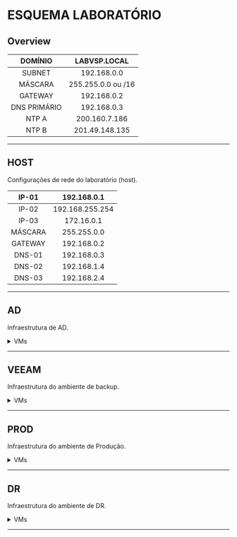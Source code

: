 # ESQUEMA LABORATÓRIO

## Overview

<center>

| DOMÍNIO | LABVSP.LOCAL|
| :---: | :---: |
| SUBNET | 192.168.0.0 |
| MÁSCARA | 255.255.0.0 ou /16 |
| GATEWAY | 192.168.0.2 |
| DNS PRIMÁRIO | 192.168.0.3|
| NTP A | 200.160.7.186 |
| NTP B | 201.49.148.135 |

</center>

---
## HOST
Configurações de rede do laboratório (host).

<center>

| IP-01 | 192.168.0.1 |
| :---: | :---: |
| IP-02 | 192.168.255.254 |
| IP-03 | 172.16.0.1 |
| MÁSCARA | 255.255.0.0|
| GATEWAY | 192.168.0.2 |
| DNS-01 | 192.168.0.3|
| DNS-02 | 192.168.1.4|
| DNS-03 | 192.168.2.4|

</center>

---

## AD
Infraestrutura de AD.

<details>
<summary>VMs</summary>

O ambiente é composto por 3 ADs, sendo o AD primário uma VM diretamente no host, e um AD secundário em cada ambiente, um no ambiente de PROD, e, outro no ambiente de DR.

<details>
<summary>AD01</summary>

AD01 se constitui do AD primário, englobando todo o ambiente.

<center>

| HOSTNAME | AD01 |
| :---: | :---: |
| USUÁRIO | Administrator |
| SENHA | zaq1@WSX |
| SO | WINDOWS SERVER 2019 |
| IP-01 | 192.168.0.3 |
| IP-02 | 172.16.0.3 |
| MÁSCARA | 255.255.0.0|
| GATEWAY | 192.168.0.2 |
| DNS-01 | 192.168.0.3|
| DNS-02 | 192.168.0.2|
| RAM | 2GB |
| vCPU | 1 |
| CORES | 2 |
| DISK | 16GB |
| FQDN | ad01.labvsp.local |

</center>

</details>

---

<details>
<summary>AD02-PROD</summary>

AD02-PROD se constitui do AD secundário localizado no ambiente de PROD.

<center>

| HOSTNAME | AD02 |
| :---: | :---: |
| USUÁRIO | administrator |
| SENHA | zaq1@WSX |
| SO | WINDOWS SERVER 2019 |
| IP-01 | 192.168.1.4 |
| IP-02 | 172.16.1.4 |
| MÁSCARA | 255.255.0.0|
| GATEWAY | 192.168.0.2 |
| DNS-01 | 192.168.1.4|
| DNS-02 | 192.168.0.3|
| RAM | 2GB |
| vCPU | 1 |
| CORES | 2 |
| DISK | 16GB |
| FQDN | ad02.prod.labvsp.local |
| AMBIENTE | PROD |
| HOST | esxi02.prod.labvsp.local |
| DATASTORE | LUN-iSCSI-01 |

</center>

</details>

---

<details>
<summary>AD02-DR</summary>

AD02-DR se constitui do AD secundário localizado no ambiente de DR.

<center>

| HOSTNAME | AD02 |
| :---: | :---: |
| USUÁRIO | administrator |
| SENHA | zaq1@WSX |
| SO | WINDOWS SERVER 2019 |
| IP-01 | 192.168.2.4 |
| IP-02 | 172.16.2.4 |
| MÁSCARA | 255.255.0.0|
| GATEWAY | 192.168.0.2 |
| DNS-01 | 192.168.2.4|
| DNS-02 | 192.168.0.3|
| RAM | 2GB |
| vCPU | 1 |
| CORES | 2 |
| DISK | 16GB |
| FQDN | ad02.dr.labvsp.local |
| AMBIENTE | DR |
| HOST | esxi01.dr.labvsp.local |
| DATASTORE | LUN-iSCSI-01 |

</center>

</details>

---

</details>

---

## VEEAM
Infraestrutura do ambiente de backup.

<details>
<summary>VMs</summary>
O ambiente é composto por 4 vms, sendo:

* 1 Windows Server 2019 - Servidor principal;
* 4 Ubuntu Server  20.04 LTS - Proxys do Veeam.


<details>
<summary>SRV-VEEAM</summary>

<center>

| HOSTNAME | SRV-VEEAM |
| :---: | :---: |
| USUÁRIO | Administrator |
| SENHA | zaq1@WSX |
| SO | WINDOWS SERVER 2019 |
| IP | 192.168.0.10 |
| MÁSCARA | 255.255.0.0|
| GATEWAY | 192.168.0.2 |
| DNS-01 | 192.168.0.3|
| DNS-02 | 192.168.0.2|
| RAM | 8GB |
| vCPU | 1 |
| CORES | 4 |
| DISK-01 | 64GB |
| DISK-02 | 256GB |
| FQDN | srv-veeam.labvsp.local |

</center>

</details>

---

<details>
<summary>PROXY01</summary>

<center>

| HOSTNAME | PROXY01 |
| :---: | :---: |
| USUÁRIO | administrator |
| USUÁRIO | root |
| SENHA | zaq1@WSX |
| SO | UBUNTU SERVER 20.04 LTS |
| IP | 192.168.0.11 |
| MÁSCARA | 255.255.0.0|
| GATEWAY | 192.168.0.2 |
| DNS-01 | 192.168.0.3|
| DNS-02 | 192.168.0.2|
| RAM | 4GB |
| vCPU | 1 |
| CORES | 2 |
| DISK | 16GB |
| FQDN | proxy01.labvsp.local |

</center>

</details>

---

<details>
<summary>PROXY02</summary>

<center>

| HOSTNAME | PROXY02 |
| :---: | :---: |
| USUÁRIO | administrator |
| USUÁRIO | root |
| SENHA | zaq1@WSX |
| SO | UBUNTU SERVER 20.04 LTS |
| IP | 192.168.0.12 |
| MÁSCARA | 255.255.0.0|
| GATEWAY | 192.168.0.2 |
| DNS-01 | 192.168.0.3|
| DNS-02 | 192.168.0.2|
| RAM | 4GB |
| vCPU | 1 |
| CORES | 2 |
| DISK | 16GB |
| FQDN | proxy02.labvsp.local |

</center>

</details>

---

<details>
<summary>PROXY-PROD</summary>

<center>

| HOSTNAME | PROXY-PROD |
| :---: | :---: |
| USUÁRIO | administrator |
| USUÁRIO | root |
| SENHA | zaq1@WSX |
| SO | UBUNTU SERVER 20.04 LTS |
| IP | 192.168.1.30 |
| MÁSCARA | 255.255.0.0|
| GATEWAY | 192.168.0.2 |
| DNS-01 | 192.168.0.3|
| DNS-02 | 192.168.0.2|
| RAM | 4GB |
| vCPU | 1 |
| CORES | 2 |
| DISK | 16GB |
| FQDN | proxy.prod.labvsp.local |
| AMBIENTE | PROD |
| HOST | esxi03.prod.labvsp.local |
| DATASTORE | LUN-iSCSI-02 |

</center>

</details>

---

<details>
<summary>PROXY-DR</summary>

<center>

| HOSTNAME | PROXY-DR |
| :---: | :---: |
| USUÁRIO | administrator |
| USUÁRIO | root |
| SENHA | zaq1@WSX |
| SO | UBUNTU SERVER 20.04 LTS |
| IP | 192.168.2.30 |
| MÁSCARA | 255.255.0.0|
| GATEWAY | 192.168.0.2 |
| DNS-01 | 192.168.0.3|
| DNS-02 | 192.168.0.2|
| RAM | 4GB |
| vCPU | 1 |
| CORES | 2 |
| DISK | 16GB |
| FQDN | proxy.dr.labvsp.local |
| AMBIENTE | DR |
| HOST | esxi02.dr.labvsp.local |
| DATASTORE | LUN-iSCSI-02 |

</center>

</details>

---

</details>

---

## PROD
Infraestrutura do ambiente de Produção.

<details>
<summary>VMs</summary>
O ambiente é composto por 5 vms, sendo:

* 3 vSPHERE ESXi 6.5 - Hosts ESXi;
* 1 vCenter Server 6.5 - Gerenciador dos ambiente;
* 1 VSA 2014 - Storage da HP.

---

<details>
<summary>OVERVIEW</summary>

<center>

| IP | FQDN |
| :---: | :---: |
| 192.168.1.10 | vcenter.prod.labvsp.local |
| 192.168.1.11 | esxi01.prod.labvsp.local |
| 192.168.1.12 | esxi02.prod.labvsp.local |
| 192.168.1.13 | esxi03.prod.labvsp.local |
| 192.168.1.21 | vsa.prod.labvsp.local |

</center>

</details>

---

<details>
<summary>ESXi01</summary>

<center>

| HOSTNAME | esxi01 |
| :---: | :---: |
| USUÁRIO | root |
| SENHA | zaq1@WSX |
| SO | vSPHERE ESXi 6.5 |
| IP | 192.168.1.11 |
| MÁSCARA | 255.255.0.0|
| GATEWAY | 192.168.0.2 |
| DNS-01 | 192.168.0.3|
| DNS-02 | 192.168.1.4|
| SUFIXO DNS | prod.labvsp.local |
| RAM | 16GB |
| vCPU | 2 |
| CORES | 3 |
| DISK | 10GB |
| ADAPTADORES DE REDE | 8 |
| iSCSI | iqn.1998-01.com.vmware:esxi01-2b374409 |
| FQDN | esxi01.prod.labvsp.local |

</center>

### Configuração dos Virutal Swithces:
* **vSwitch0**:
    * Adaptadores:
        * vmnic 0;
        * vmnic 1.
    * Networking:
        * **Management Network**:
            * Tipo: VMKernel;
            * IP: 192.168.1.11;
            * Adaptadores:
                * vmnic 0;
                * vmnic 1.
        * **vMotion**:
            * Tipo: VMKernel;
            * IP: 192.168.111.1;
            * Adaptadores:
                * vmnic 0;
                * vmnic 1;
* **vSwitch1**:
    * Adaptadores:
        * vmnic 2;
        * vmnic 3.
    * Networking:
        * **PROD**:
            * Tipo: VM Port Group;
            * Adaptadores:
                * vmnic 2;
                * vmnic 3.
* **vSwitch2**:
    * Adaptadores:
        * vmnic 4;
        * vmnic 5.
    * Networking:
        * **FT**:
            * Tipo: VMKernel;
            * IP: 192.168.121.1
            * Adaptadores:
                * vmnic 4;
                * vmnic 5.
* **vSwitch3**:
    * Adaptadores:
        * vmnic 6;
        * vmnic 7.
    * Networking:
        * **iSCSI-PORT-A**:
            * Tipo: VMKernel;
            * IP: 172.16.111.1
            * Adaptadores:
                * vmnic 6.
        * **iSCSI-PORT-B**:
            * Tipo: VMKernel;
            * IP: 172.16.111.2;
            * Adaptadores:
                * vmnic 7;

</details>

---

<details>
<summary>ESXi02</summary>

<center>

| HOSTNAME | esxi02 |
| :---: | :---: |
| USUÁRIO | root |
| SENHA | zaq1@WSX |
| SO | vSPHERE ESXi 6.5 |
| IP | 192.168.1.12 |
| MÁSCARA | 255.255.0.0|
| GATEWAY | 192.168.0.2 |
| DNS-01 | 192.168.0.3|
| DNS-02 | 192.168.1.4|
| SUFIXO DNS | prod.labvsp.local |
| RAM | 16GB |
| vCPU | 2 |
| CORES | 3 |
| DISK | 10GB |
| ADAPTADORES DE REDE | 8 |
| iSCSI | iqn.1998-01.com.vmware:esxi02-6cb32662 |
| FQDN | esxi02.prod.labvsp.local |

</center>

### Configuração dos Virutal Swithces:
* **vSwitch0**:
    * Adaptadores:
        * vmnic 0;
        * vmnic 1.
    * Networking:
        * **Management Network**:
            * Tipo: VMKernel;
            * IP: 192.168.1.12;
            * Adaptadores:
                * vmnic 0;
                * vmnic 1.
        * **vMotion**:
            * Tipo: VMKernel;
            * IP: 192.168.112.1;
            * Adaptadores:
                * vmnic 0;
                * vmnic 1;
* **vSwitch1**:
    * Adaptadores:
        * vmnic 2;
        * vmnic 3.
    * Networking:
        * **PROD**:
            * Tipo: VM Port Group;
            * Adaptadores:
                * vmnic 2;
                * vmnic 3.
* **vSwitch2**:
    * Adaptadores:
        * vmnic 4;
        * vmnic 5.
    * Networking:
        * **FT**:
            * Tipo: VMKernel;
            * IP: 192.168.122.1
            * Adaptadores:
                * vmnic 4;
                * vmnic 5.
* **vSwitch3**:
    * Adaptadores:
        * vmnic 6;
        * vmnic 7.
    * Networking:
        * **iSCSI-PORT-A**:
            * Tipo: VMKernel;
            * IP: 172.16.112.1
            * Adaptadores:
                * vmnic 6.
        * **iSCSI-PORT-B**:
            * Tipo: VMKernel;
            * IP: 172.16.112.2;
            * Adaptadores:
                * vmnic 7;

</details>

---

<details>
<summary>ESXi03</summary>

<center>

| HOSTNAME | esxi03 |
| :---: | :---: |
| USUÁRIO | root |
| SENHA | zaq1@WSX |
| SO | vSPHERE ESXi 6.5 |
| IP | 192.168.1.13 |
| MÁSCARA | 255.255.0.0|
| GATEWAY | 192.168.0.2 |
| DNS-01 | 192.168.0.3|
| DNS-02 | 192.168.1.4|
| SUFIXO DNS | prod.labvsp.local |
| RAM | 16GB |
| vCPU | 2 |
| CORES | 3 |
| DISK | 10GB |
| ADAPTADORES DE REDE | 8 |
| iSCSI | iqn.1998-01.com.vmware:esxi03-5ae6058b |
| FQDN | esxi03.prod.labvsp.local |

</center>

### Configuração dos Virutal Swithces:
* **vSwitch0**:
    * Adaptadores:
        * vmnic 0;
        * vmnic 1.
    * Networking:
        * **Management Network**:
            * Tipo: VMKernel;
            * IP: 192.168.1.13;
            * Adaptadores:
                * vmnic 0;
                * vmnic 1.
        * **vMotion**:
            * Tipo: VMKernel;
            * IP: 192.168.113.1;
            * Adaptadores:
                * vmnic 0;
                * vmnic 1;
* **vSwitch1**:
    * Adaptadores:
        * vmnic 2;
        * vmnic 3.
    * Networking:
        * **PROD**:
            * Tipo: VM Port Group;
            * Adaptadores:
                * vmnic 2;
                * vmnic 3.
* **vSwitch2**:
    * Adaptadores:
        * vmnic 4;
        * vmnic 5.
    * Networking:
        * **FT**:
            * Tipo: VMKernel;
            * IP: 192.168.131.1
            * Adaptadores:
                * vmnic 4;
                * vmnic 5.
* **vSwitch3**:
    * Adaptadores:
        * vmnic 6;
        * vmnic 7.
    * Networking:
        * **iSCSI-PORT-A**:
            * Tipo: VMKernel;
            * IP: 172.16.113.1
            * Adaptadores:
                * vmnic 6.
        * **iSCSI-PORT-B**:
            * Tipo: VMKernel;
            * IP: 172.16.113.2;
            * Adaptadores:
                * vmnic 7;

</details>

---

<details>
<summary>vCenter</summary>

<center>

| HOSTNAME | vcenter |
| :---: | :---: |
| USUÁRIO | root |
| USUÁRIO | administrator@vsphere.local |
| SENHA | zaq1@WSX |
| SO | vCenter Server 6.5 |
| IP | 192.168.1.10 |
| MÁSCARA | 16 |
| GATEWAY | 192.168.0.2 |
| DNS-01 | 192.168.0.3|
| DNS-02 | 192.168.1.4|
| SUFIXO DNS | prod.labvsp.local |
| RAM | 10GB |
| vCPU | 2 |
| CORES | 1 |
| DISK | 250GB |
| ADAPTADORES DE REDE | 1 |
| FQDN | vcenter.prod.labvsp.local |

</center>

</details>

---

<details>
<summary>VSA</summary>

<center>

| HOSTNAME | vsa |
| :---: | :---: |
| USUÁRIO | admin |
| SENHA | zaq1@WSX |
| SO | VSA 2014 |
| IP | 192.168.1.21 |
| IP | 172.16.1.21 |
| VIP | 172.16.1.20 |
| MÁSCARA | 255.255.0.0 |
| GATEWAY | 192.168.0.2 |
| SUFIXO DNS | prod.labvsp.local |
| RAM | 4GB |
| vCPU | 1 |
| CORES | 2 |
| DISK-01 | 32GB |
| DISK-01 | 520GB |
| ADAPTADORES DE REDE | 2 |
| FQDN | vsa.prod.labvsp.local |

</center>

</details>

---

</details>

---

## DR
Infraestrutura do ambiente de DR.

<details>
<summary>VMs</summary>
O ambiente é composto por 4 vms, sendo:

* 2 vSPHERE ESXi 6.5 - Hosts ESXi;
* 1 vCenter Server 6.5 - Gerenciador dos ambiente;
* 1 VSA 2014 - Storage da HP.

---

<details>
<summary>OVERVIEW</summary>

<center>

| IP | FQDN |
| :---: | :---: |
| 192.168.2.10 | vcenter.dr.labvsp.local |
| 192.168.2.11 | esxi01.dr.labvsp.local |
| 192.168.2.12 | esxi02.dr.labvsp.local |
| 192.168.2.21 | vsa.dr.labvsp.local |

</center>

</details>

---

<details>
<summary>ESXi01</summary>

<center>

| HOSTNAME | esxi01 |
| :---: | :---: |
| USUÁRIO | root |
| SENHA | zaq1@WSX |
| SO | vSPHERE ESXi 6.5 |
| IP | 192.168.2.11 |
| MÁSCARA | 255.255.0.0|
| GATEWAY | 192.168.0.2 |
| DNS-01 | 192.168.0.3|
| DNS-02 | 192.168.2.4|
| SUFIXO DNS | dr.labvsp.local |
| RAM | 16GB |
| vCPU | 2 |
| CORES | 3 |
| DISK | 10GB |
| ADAPTADORES DE REDE | 8 |
| iSCSI | ?? |
| FQDN | esxi01.dr.labvsp.local |

</center>

### Configuração dos Virutal Swithces:
* **vSwitch0**:
    * Adaptadores:
        * vmnic 0;
        * vmnic 1.
    * Networking:
        * **Management Network**:
            * Tipo: VMKernel;
            * IP: 192.168.2.11;
            * Adaptadores:
                * vmnic 0;
                * vmnic 1.
        * **vMotion**:
            * Tipo: VMKernel;
            * IP: 192.168.211.2;
            * Adaptadores:
                * vmnic 0;
                * vmnic 1;
* **vSwitch1**:
    * Adaptadores:
        * vmnic 2;
        * vmnic 3.
    * Networking:
        * **PROD**:
            * Tipo: VM Port Group;
            * Adaptadores:
                * vmnic 2;
                * vmnic 3.
* **vSwitch2**:
    * Adaptadores:
        * vmnic 4;
        * vmnic 5.
    * Networking:
        * **FT**:
            * Tipo: VMKernel;
            * IP: 192.168.221.2
            * Adaptadores:
                * vmnic 4;
                * vmnic 5.
* **vSwitch3**:
    * Adaptadores:
        * vmnic 6;
        * vmnic 7.
    * Networking:
        * **iSCSI-PORT-A**:
            * Tipo: VMKernel;
            * IP: 172.16.211.1
            * Adaptadores:
                * vmnic 6.
        * **iSCSI-PORT-B**:
            * Tipo: VMKernel;
            * IP: 172.16.211.2;
            * Adaptadores:
                * vmnic 7;

</details>

---

<details>
<summary>ESXi02</summary>

<center>

| HOSTNAME | esxi02 |
| :---: | :---: |
| USUÁRIO | root |
| SENHA | zaq1@WSX |
| SO | vSPHERE ESXi 6.5 |
| IP | 192.168.2.12 |
| MÁSCARA | 255.255.0.0|
| GATEWAY | 192.168.0.2 |
| DNS-01 | 192.168.0.3|
| DNS-02 | 192.168.2.4|
| SUFIXO DNS | dr.labvsp.local |
| RAM | 16GB |
| vCPU | 2 |
| CORES | 3 |
| DISK | 10GB |
| ADAPTADORES DE REDE | 8 |
| iSCSI | ?? |
| FQDN | esxi02.dr.labvsp.local |

</center>

### Configuração dos Virutal Swithces:
* **vSwitch0**:
    * Adaptadores:
        * vmnic 0;
        * vmnic 1.
    * Networking:
        * **Management Network**:
            * Tipo: VMKernel;
            * IP: 192.168.1.12;
            * Adaptadores:
                * vmnic 0;
                * vmnic 1.
        * **vMotion**:
            * Tipo: VMKernel;
            * IP: 192.168.212.2;
            * Adaptadores:
                * vmnic 0;
                * vmnic 1;
* **vSwitch1**:
    * Adaptadores:
        * vmnic 2;
        * vmnic 3.
    * Networking:
        * **PROD**:
            * Tipo: VM Port Group;
            * Adaptadores:
                * vmnic 2;
                * vmnic 3.
* **vSwitch2**:
    * Adaptadores:
        * vmnic 4;
        * vmnic 5.
    * Networking:
        * **FT**:
            * Tipo: VMKernel;
            * IP: 192.168.222.2
            * Adaptadores:
                * vmnic 4;
                * vmnic 5.
* **vSwitch3**:
    * Adaptadores:
        * vmnic 6;
        * vmnic 7.
    * Networking:
        * **iSCSI-PORT-A**:
            * Tipo: VMKernel;
            * IP: 172.16.212.1
            * Adaptadores:
                * vmnic 6.
        * **iSCSI-PORT-B**:
            * Tipo: VMKernel;
            * IP: 172.16.212.2;
            * Adaptadores:
                * vmnic 7;

</details>

---

<details>
<summary>vCenter</summary>

<center>

| HOSTNAME | vcenter |
| :---: | :---: |
| USUÁRIO | root |
| USUÁRIO | administrator@vsphere.local |
| SENHA | zaq1@WSX |
| SO | vCenter Server 6.5 |
| IP | 192.168.2.10 |
| MÁSCARA | 16 |
| GATEWAY | 192.168.0.2 |
| DNS-01 | 192.168.0.3|
| DNS-02 | 192.168.2.4|
| SUFIXO DNS | dr.labvsp.local |
| RAM | 10GB |
| vCPU | 2 |
| CORES | 1 |
| DISK | 250GB |
| ADAPTADORES DE REDE | 1 |
| FQDN | vcenter.dr.labvsp.local |

</center>

</details>

---

<details>
<summary>VSA</summary>

<center>

| HOSTNAME | vsa |
| :---: | :---: |
| USUÁRIO | admin |
| SENHA | zaq1@WSX |
| SO | VSA 2014 |
| IP | 192.168.2.21 |
| IP | 172.16.2.21 |
| VIP | 172.16.2.20 |
| MÁSCARA | 255.255.0.0 |
| GATEWAY | 192.168.0.2 |
| SUFIXO DNS | dr.labvsp.local |
| RAM | 4GB |
| vCPU | 1 |
| CORES | 2 |
| DISK-01 | 32GB |
| DISK-01 | 520GB |
| ADAPTADORES DE REDE | 2 |
| FQDN | vsa.dr.labvsp.local |

</center>

</details>

---

</details>

---
